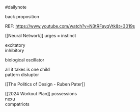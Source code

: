 #dailynote 

back proposition


REF: https://www.youtube.com/watch?v=N3tRFayqVtk&t=3019s

[[Neural Network]]
urges = instinct  
  
excitatory  
inhibitory  
  
biological oscillator  
  
all it takes is one child  
pattern distuptor  
  
[[The Politics of Design - Ruben Pater]]

[[2024 Workout Plan]]
possessions  
nexu  
compatriots